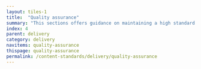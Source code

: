 ```yaml
---
layout: tiles-1
title:  "Quality assurance"
summary: "This sections offers guidance on maintaining a high standard of content creation through critique and testing."
index: 4
parent: delivery
category: delivery
navitems: quality-assurance
thispage: quality-assurance
permalink: /content-standards/delivery/quality-assurance
---
```

